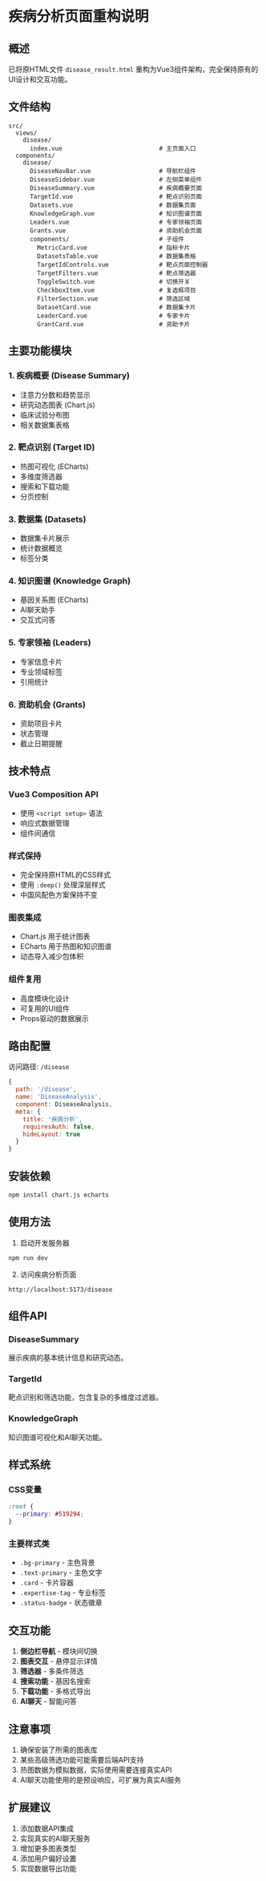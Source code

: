 # 疾病分析页面重构说明

## 概述

已将原HTML文件 `disease_result.html` 重构为Vue3组件架构，完全保持原有的UI设计和交互功能。

## 文件结构

```
src/
  views/
    disease/
      index.vue                           # 主页面入口
  components/
    disease/
      DiseaseNavBar.vue                   # 导航栏组件
      DiseaseSidebar.vue                  # 左侧菜单组件
      DiseaseSummary.vue                  # 疾病概要页面
      TargetId.vue                        # 靶点识别页面
      Datasets.vue                        # 数据集页面
      KnowledgeGraph.vue                  # 知识图谱页面
      Leaders.vue                         # 专家领袖页面
      Grants.vue                          # 资助机会页面
      components/                         # 子组件
        MetricCard.vue                    # 指标卡片
        DatasetsTable.vue                 # 数据集表格
        TargetIdControls.vue              # 靶点页面控制器
        TargetFilters.vue                 # 靶点筛选器
        ToggleSwitch.vue                  # 切换开关
        CheckboxItem.vue                  # 复选框项目
        FilterSection.vue                 # 筛选区域
        DatasetCard.vue                   # 数据集卡片
        LeaderCard.vue                    # 专家卡片
        GrantCard.vue                     # 资助卡片
```

## 主要功能模块

### 1. 疾病概要 (Disease Summary)
- 注意力分数和趋势显示
- 研究动态图表 (Chart.js)
- 临床试验分布图
- 相关数据集表格

### 2. 靶点识别 (Target ID)
- 热图可视化 (ECharts)
- 多维度筛选器
- 搜索和下载功能
- 分页控制

### 3. 数据集 (Datasets)
- 数据集卡片展示
- 统计数据概览
- 标签分类

### 4. 知识图谱 (Knowledge Graph)
- 基因关系图 (ECharts)
- AI聊天助手
- 交互式问答

### 5. 专家领袖 (Leaders)
- 专家信息卡片
- 专业领域标签
- 引用统计

### 6. 资助机会 (Grants)
- 资助项目卡片
- 状态管理
- 截止日期提醒

## 技术特点

### Vue3 Composition API
- 使用 `<script setup>` 语法
- 响应式数据管理
- 组件间通信

### 样式保持
- 完全保持原HTML的CSS样式
- 使用 `:deep()` 处理深层样式
- 中国风配色方案保持不变

### 图表集成
- Chart.js 用于统计图表
- ECharts 用于热图和知识图谱
- 动态导入减少包体积

### 组件复用
- 高度模块化设计
- 可复用的UI组件
- Props驱动的数据展示

## 路由配置

访问路径: `/disease`

```javascript
{
  path: '/disease',
  name: 'DiseaseAnalysis',
  component: DiseaseAnalysis,
  meta: {
    title: '疾病分析',
    requiresAuth: false,
    hideLayout: true
  }
}
```

## 安装依赖

```bash
npm install chart.js echarts
```

## 使用方法

1. 启动开发服务器
```bash
npm run dev
```

2. 访问疾病分析页面
```
http://localhost:5173/disease
```

## 组件API

### DiseaseSummary
展示疾病的基本统计信息和研究动态。

### TargetId
靶点识别和筛选功能，包含复杂的多维度过滤器。

### KnowledgeGraph
知识图谱可视化和AI聊天功能。

## 样式系统

### CSS变量
```css
:root {
  --primary: #519294;
}
```

### 主要样式类
- `.bg-primary` - 主色背景
- `.text-primary` - 主色文字
- `.card` - 卡片容器
- `.expertise-tag` - 专业标签
- `.status-badge` - 状态徽章

## 交互功能

1. **侧边栏导航** - 模块间切换
2. **图表交互** - 悬停显示详情
3. **筛选器** - 多条件筛选
4. **搜索功能** - 基因名搜索
5. **下载功能** - 多格式导出
6. **AI聊天** - 智能问答

## 注意事项

1. 确保安装了所需的图表库
2. 某些高级筛选功能可能需要后端API支持
3. 热图数据为模拟数据，实际使用需要连接真实API
4. AI聊天功能使用的是预设响应，可扩展为真实AI服务

## 扩展建议

1. 添加数据API集成
2. 实现真实的AI聊天服务
3. 增加更多图表类型
4. 添加用户偏好设置
5. 实现数据导出功能 